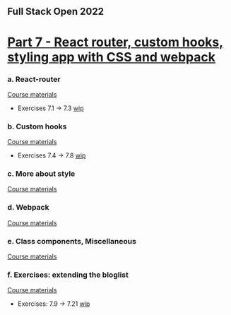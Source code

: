 ## Full Stack Open 2022

# [Part 7 - React router, custom hooks, styling app with CSS and webpack](https://fullstackopen.com/en/part7)

### a. React-router

[Course materials](https://fullstackopen.com/en/part7/react_router)

- Exercises 7.1 -> 7.3 [wip](.)

### b. Custom hooks

[Course materials](https://fullstackopen.com/en/part7/custom_hooks)

- Exercises 7.4 -> 7.8 [wip](.)

### c. More about style

[Course materials](https://fullstackopen.com/en/part7/more_about_styles)

### d. Webpack

[Course materials](https://fullstackopen.com/en/part7/webpack)

### e. Class components, Miscellaneous

[Course materials](https://fullstackopen.com/en/part7/class_components_miscellaneous)

### f. Exercises: extending the bloglist

[Course materials](https://fullstackopen.com/en/part7/exercises_extending_the_bloglist)

- Exercises: 7.9 -> 7.21 [wip](.)